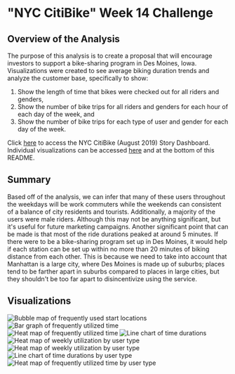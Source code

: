 # "NYC CitiBike" Week 14 Challenge
## Overview of the Analysis
The purpose of this analysis is to create a proposal that will encourage investors to support a bike-sharing program in Des Moines, Iowa. Visualizations were created to see average biking duration trends and analyze the customer base, specifically to show:
1. Show the length of time that bikes were checked out for all riders and genders,
2. Show the number of bike trips for all riders and genders for each hour of each day of the week, and
3. Show the number of bike trips for each type of user and gender for each day of the week.

Click [here](https://public.tableau.com/app/profile/rudy.tresvalles/viz/NYCCitiBikeAnalysisAugust2019_16519848388340/NYCCitiBikesstory) to access the NYC CitiBike (August 2019) Story Dashboard. Individual visualizations can be accessed [here](https://github.com/rudiferr/CitiBike_analysis/tree/main/Resources) and at the bottom of this README.

## Summary
Based off of the analysis, we can infer that many of these users throughout the weekdays will be work commuters while the weekends can consistent of a balance of  city residents and tourists. Additionally, a majority of the users were male riders. Although this may not be anything significant, but it's useful for future marketing campaigns. Another significant point that can be made is that most of the ride durations peaked at around 5 minutes. If there were to be a bike-sharing program set up in Des Moines, it would help if each station can be set up within no more than 20 minutes of biking distance from each other. This is because we need to take into account that Manhattan is a large city, where Des Moines is made up of suburbs; places tend to be farther apart in suburbs compared to places in large cities, but they shouldn't be too far apart to disincentivize using the service.

## Visualizations
![Bubble map of frequently used start locations](https://github.com/rudiferr/CitiBike_analysis/tree/main/Resources/LocationUsageBubbleMap.png)
![Bar graph of frequently utilized time](https://github.com/rudiferr/CitiBike_analysis/tree/main/Resources/TimeUsageBarChart.png)
![Heat map of frequently utilized time](https://github.com/rudiferr/CitiBike_analysis/tree/main/Resources/TimeUsageHeatMap.png)
![Line chart of time durations](https://github.com/rudiferr/CitiBike_analysis/tree/main/Resources/TimeDurationLineChart.png)
![Heat map of weekly utilization by user type](https://github.com/rudiferr/CitiBike_analysis/tree/main/Resources/WeekdayUsageByUsersGenderHeatMap.png)
![Heat map of weekly utilization by user type](https://github.com/rudiferr/CitiBike_analysis/tree/main/Resources/WeekdayUsageByUsersGenderHeatMap.png)
![Line chart of time durations by user type](https://github.com/rudiferr/CitiBike_analysis/tree/main/Resources/TimeDurationByGenderLineChart.png)
![Heat map of frequently utilized time by user type](https://github.com/rudiferr/CitiBike_analysis/tree/main/Resources/TimeUsageByGenderHeatMap.png)